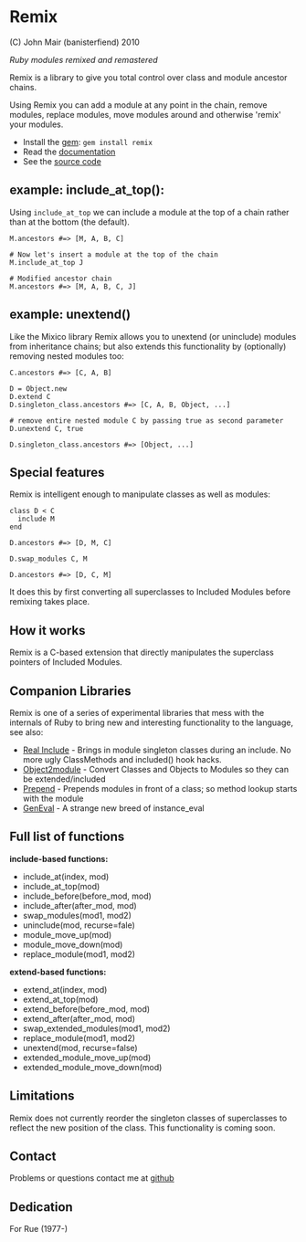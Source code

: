 Remix
=======

(C) John Mair (banisterfiend) 2010

_Ruby modules remixed and remastered_

Remix is a library to give you total control over class and module ancestor
chains. 

Using Remix you can add a module at any point in the chain,
remove modules, replace modules, move modules around and otherwise
'remix' your modules.

* Install the [gem](https://rubygems.org/gems/remix): `gem install remix`
* Read the [documentation](http://rdoc.info/github/banister/remix/master/file/README.markdown)
* See the [source code](http://github.com/banister/remix)

example: include_at_top():
--------------------------

Using `include_at_top` we can include a module at the top of a chain
rather than at the bottom (the default).

    M.ancestors #=> [M, A, B, C]
    
    # Now let's insert a module at the top of the chain
    M.include_at_top J
    
    # Modified ancestor chain
    M.ancestors #=> [M, A, B, C, J]
    
example: unextend()
--------------------

Like the Mixico library Remix allows you to unextend
(or uninclude) modules from inheritance chains; but also extends this
functionality by (optionally) removing nested modules too:

    C.ancestors #=> [C, A, B]
    
    D = Object.new
    D.extend C
    D.singleton_class.ancestors #=> [C, A, B, Object, ...]
    
    # remove entire nested module C by passing true as second parameter
    D.unextend C, true
    
    D.singleton_class.ancestors #=> [Object, ...]
    
Special features
------------------

Remix is intelligent enough to manipulate classes as well as
modules:

    class D < C
      include M
    end
    
    D.ancestors #=> [D, M, C]
    
    D.swap_modules C, M
    
    D.ancestors #=> [D, C, M]
    
It does this by first converting all superclasses to Included Modules
before remixing takes place.

How it works
--------------

Remix is a C-based extension that directly manipulates the superclass
pointers of Included Modules.

Companion Libraries
--------------------

Remix is one of a series of experimental libraries that mess with
the internals of Ruby to bring new and interesting functionality to
the language, see also:

* [Real Include](http://github.com/banister/real_include) - Brings in
  module singleton classes during an include. No more ugly ClassMethods and included() hook hacks.
* [Object2module](http://github.com/banister/object2module) - Convert Classes and Objects to Modules so they can be extended/included
* [Prepend](http://github.com/banister/prepend) - Prepends modules in front of a class; so method lookup starts with the module
* [GenEval](http://github.com/banister/gen_eval) - A strange new breed of instance_eval

Full list of functions
----------------------

**include-based functions:**

* include_at(index, mod)
* include_at_top(mod)
* include_before(before_mod, mod)
* include_after(after_mod, mod)
* swap_modules(mod1, mod2)
* uninclude(mod, recurse=fale)
* module_move_up(mod)
* module_move_down(mod)
* replace_module(mod1, mod2)

**extend-based functions:**

* extend_at(index, mod)
* extend_at_top(mod)
* extend_before(before_mod, mod)
* extend_after(after_mod, mod)
* swap_extended_modules(mod1, mod2)
* replace_module(mod1, mod2)
* unextend(mod, recurse=false)
* extended_module_move_up(mod)
* extended_module_move_down(mod)

Limitations
------------

Remix does not currently reorder the singleton classes of superclasses
to reflect the new position of the class. This functionality is coming
soon.

Contact
-------

Problems or questions contact me at [github](http://github.com/banister)

Dedication
----------

For Rue (1977-)
